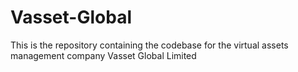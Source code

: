# Vasset-Global

This is the repository containing the codebase for the virtual assets management company Vasset Global Limited
